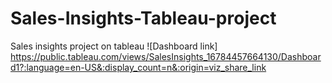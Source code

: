 # Sales-Insights-Tableau-project
Sales insights project on tableau
![Dashboard link]
https://public.tableau.com/views/SalesInsights_16784457664130/Dashboard1?:language=en-US&:display_count=n&:origin=viz_share_link

